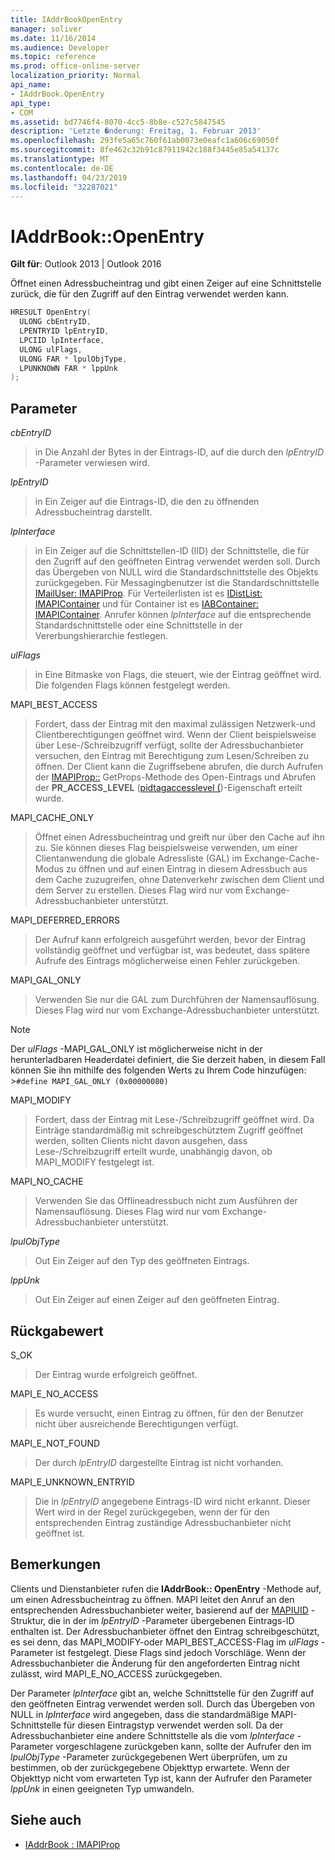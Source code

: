 ```yaml
---
title: IAddrBookOpenEntry
manager: soliver
ms.date: 11/16/2014
ms.audience: Developer
ms.topic: reference
ms.prod: office-online-server
localization_priority: Normal
api_name:
- IAddrBook.OpenEntry
api_type:
- COM
ms.assetid: bd7746f4-8070-4cc5-8b8e-c527c5847545
description: 'Letzte �nderung: Freitag, 1. Februar 2013'
ms.openlocfilehash: 293fe5a65c760f61ab0073e0eafc1a606c69050f
ms.sourcegitcommit: 8fe462c32b91c87911942c188f3445e85a54137c
ms.translationtype: MT
ms.contentlocale: de-DE
ms.lasthandoff: 04/23/2019
ms.locfileid: "32287021"
---
```

# <a name="iaddrbookopenentry"></a>IAddrBook::OpenEntry

**Gilt für**: Outlook 2013 | Outlook 2016 
  
Öffnet einen Adressbucheintrag und gibt einen Zeiger auf eine Schnittstelle zurück, die für den Zugriff auf den Eintrag verwendet werden kann.
  
```cpp
HRESULT OpenEntry(
  ULONG cbEntryID,
  LPENTRYID lpEntryID,
  LPCIID lpInterface,
  ULONG ulFlags,
  ULONG FAR * lpulObjType,
  LPUNKNOWN FAR * lppUnk
);
```

## <a name="parameters"></a>Parameter

_cbEntryID_
  
> in Die Anzahl der Bytes in der Eintrags-ID, auf die durch den _lpEntryID_ -Parameter verwiesen wird. 
    
_lpEntryID_
  
> in Ein Zeiger auf die Eintrags-ID, die den zu öffnenden Adressbucheintrag darstellt.
    
_lpInterface_
  
> in Ein Zeiger auf die Schnittstellen-ID (IID) der Schnittstelle, die für den Zugriff auf den geöffneten Eintrag verwendet werden soll. Durch das Übergeben von NULL wird die Standardschnittstelle des Objekts zurückgegeben. Für Messagingbenutzer ist die Standardschnittstelle [IMailUser: IMAPIProp](imailuserimapiprop.md). Für Verteilerlisten ist es [IDistList: IMAPIContainer](idistlistimapicontainer.md) und für Container ist es [IABContainer: IMAPIContainer](iabcontainerimapicontainer.md). Anrufer können _lpInterface_ auf die entsprechende Standardschnittstelle oder eine Schnittstelle in der Vererbungshierarchie festlegen. 
    
_ulFlags_
  
> in Eine Bitmaske von Flags, die steuert, wie der Eintrag geöffnet wird. Die folgenden Flags können festgelegt werden.
    
MAPI_BEST_ACCESS 
  
> Fordert, dass der Eintrag mit den maximal zulässigen Netzwerk-und Clientberechtigungen geöffnet wird. Wenn der Client beispielsweise über Lese-/Schreibzugriff verfügt, sollte der Adressbuchanbieter versuchen, den Eintrag mit Berechtigung zum Lesen/Schreiben zu öffnen. Der Client kann die Zugriffsebene abrufen, die durch Aufrufen der [IMAPIProp::](imapiprop-getprops.md) GetProps-Methode des Open-Eintrags und Abrufen der **PR_ACCESS_LEVEL** ([pidtagaccesslevel (](pidtagaccesslevel-canonical-property.md))-Eigenschaft erteilt wurde.
    
MAPI_CACHE_ONLY
  
> Öffnet einen Adressbucheintrag und greift nur über den Cache auf ihn zu. Sie können dieses Flag beispielsweise verwenden, um einer Clientanwendung die globale Adressliste (GAL) im Exchange-Cache-Modus zu öffnen und auf einen Eintrag in diesem Adressbuch aus dem Cache zuzugreifen, ohne Datenverkehr zwischen dem Client und dem Server zu erstellen. Dieses Flag wird nur vom Exchange-Adressbuchanbieter unterstützt.
    
MAPI_DEFERRED_ERRORS 
  
> Der Aufruf kann erfolgreich ausgeführt werden, bevor der Eintrag vollständig geöffnet und verfügbar ist, was bedeutet, dass spätere Aufrufe des Eintrags möglicherweise einen Fehler zurückgeben.
    
MAPI_GAL_ONLY
  
> Verwenden Sie nur die GAL zum Durchführen der Namensauflösung. Dieses Flag wird nur vom Exchange-Adressbuchanbieter unterstützt.
    
  > [!NOTE]
  > Der _ulFlags_ -MAPI_GAL_ONLY ist möglicherweise nicht in der herunterladbaren Headerdatei definiert, die Sie derzeit haben, in diesem Fall können Sie ihn mithilfe des folgenden Werts zu Ihrem Code hinzufügen: >`#define MAPI_GAL_ONLY (0x00000080)`
  
MAPI_MODIFY 
  
> Fordert, dass der Eintrag mit Lese-/Schreibzugriff geöffnet wird. Da Einträge standardmäßig mit schreibgeschütztem Zugriff geöffnet werden, sollten Clients nicht davon ausgehen, dass Lese-/Schreibzugriff erteilt wurde, unabhängig davon, ob MAPI_MODIFY festgelegt ist.
    
MAPI_NO_CACHE
  
> Verwenden Sie das Offlineadressbuch nicht zum Ausführen der Namensauflösung. Dieses Flag wird nur vom Exchange-Adressbuchanbieter unterstützt.
    
_lpulObjType_
  
> Out Ein Zeiger auf den Typ des geöffneten Eintrags.
    
_lppUnk_
  
> Out Ein Zeiger auf einen Zeiger auf den geöffneten Eintrag.
    
## <a name="return-value"></a>Rückgabewert

S_OK 
  
> Der Eintrag wurde erfolgreich geöffnet.
    
MAPI_E_NO_ACCESS 
  
> Es wurde versucht, einen Eintrag zu öffnen, für den der Benutzer nicht über ausreichende Berechtigungen verfügt.
    
MAPI_E_NOT_FOUND 
  
> Der durch _lpEntryID_ dargestellte Eintrag ist nicht vorhanden. 
    
MAPI_E_UNKNOWN_ENTRYID 
  
> Die in _lpEntryID_ angegebene Eintrags-ID wird nicht erkannt. Dieser Wert wird in der Regel zurückgegeben, wenn der für den entsprechenden Eintrag zuständige Adressbuchanbieter nicht geöffnet ist. 
    
## <a name="remarks"></a>Bemerkungen

Clients und Dienstanbieter rufen die **IAddrBook:: OpenEntry** -Methode auf, um einen Adressbucheintrag zu öffnen. MAPI leitet den Anruf an den entsprechenden Adressbuchanbieter weiter, basierend auf der [MAPIUID](mapiuid.md) -Struktur, die in der im _lpEntryID_ -Parameter übergebenen Eintrags-ID enthalten ist. Der Adressbuchanbieter öffnet den Eintrag schreibgeschützt, es sei denn, das MAPI_MODIFY-oder MAPI_BEST_ACCESS-Flag im _ulFlags_ -Parameter ist festgelegt. Diese Flags sind jedoch Vorschläge. Wenn der Adressbuchanbieter die Änderung für den angeforderten Eintrag nicht zulässt, wird MAPI_E_NO_ACCESS zurückgegeben. 
  
Der Parameter _lpInterface_ gibt an, welche Schnittstelle für den Zugriff auf den geöffneten Eintrag verwendet werden soll. Durch das Übergeben von NULL in _lpInterface_ wird angegeben, dass die standardmäßige MAPI-Schnittstelle für diesen Eintragstyp verwendet werden soll. Da der Adressbuchanbieter eine andere Schnittstelle als die vom _lpInterface_ -Parameter vorgeschlagene zurückgeben kann, sollte der Aufrufer den im _lpulObjType_ -Parameter zurückgegebenen Wert überprüfen, um zu bestimmen, ob der zurückgegebene Objekttyp erwartete. Wenn der Objekttyp nicht vom erwarteten Typ ist, kann der Aufrufer den Parameter _lppUnk_ in einen geeigneten Typ umwandeln. 
  
## <a name="see-also"></a>Siehe auch

- [IAddrBook : IMAPIProp](iaddrbookimapiprop.md)

